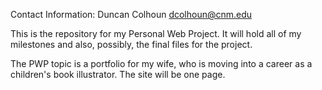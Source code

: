 Contact Information:
Duncan Colhoun
dcolhoun@cnm.edu


This is the repository for my Personal Web Project. It will hold all of my milestones and also, possibly, the final files for the project.

The PWP topic is a portfolio for my wife, who is moving into a career as a children's book illustrator. The site will be one page. 

